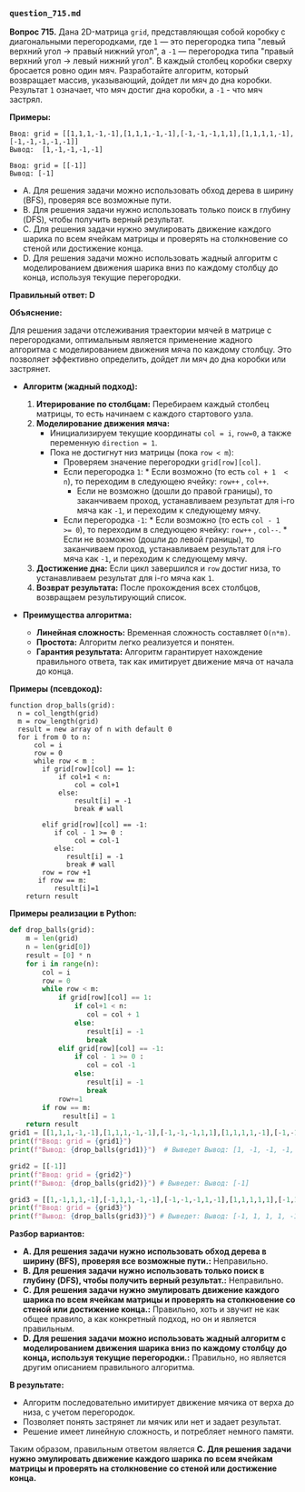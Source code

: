 ### `question_715.md`

**Вопрос 715.** Дана 2D-матрица `grid`, представляющая собой коробку с диагональными перегородками, где `1` — это перегородка типа "левый верхний угол -> правый нижний угол", а `-1` — перегородка типа "правый верхний угол -> левый нижний угол". В каждый столбец коробки сверху бросается ровно один мяч. Разработайте алгоритм, который возвращает массив, указывающий, дойдет ли мяч до дна коробки. Результат `1` означает, что мяч достиг дна коробки,  а `-1` - что мяч застрял.

**Примеры:**

```
Ввод: grid = [[1,1,1,-1,-1],[1,1,1,-1,-1],[-1,-1,-1,1,1],[1,1,1,1,-1],[-1,-1,-1,-1,-1]]
Вывод:  [1,-1,-1,-1,-1]

Ввод: grid = [[-1]]
Вывод: [-1]
```

-   A. Для решения задачи можно использовать обход дерева в ширину (BFS), проверяя все возможные пути.
-   B. Для решения задачи нужно использовать только поиск в глубину (DFS),  чтобы получить верный результат.
-   C.  Для решения задачи нужно эмулировать движение каждого шарика по всем ячейкам  матрицы и проверять на столкновение со стеной или достижение конца.
-   D. Для решения задачи можно использовать  жадный  алгоритм с моделированием движения шарика вниз по  каждому столбцу до конца, используя текущие перегородки.

**Правильный ответ: D**

**Объяснение:**

Для решения задачи отслеживания траектории мячей в матрице с перегородками, оптимальным является применение жадного алгоритма с моделированием движения мяча по каждому столбцу. Это позволяет эффективно определить, дойдет ли мяч до дна коробки или застрянет.

*   **Алгоритм (жадный подход):**
    1.  **Итерирование по столбцам:** Перебираем  каждый столбец  матрицы, то есть  начинаем с каждого стартового узла.
    2. **Моделирование движения мяча:**
         *   Инициализируем текущие координаты  `col = i`,  `row=0`, а также переменную  `direction = 1`.
        *   Пока не достигнут низ  матрицы (пока  `row < m`):
              *   Проверяем значение перегородки `grid[row][col]`.
              *  Если  перегородка `1`:
                *  Если возможно (то есть  `col + 1  < n`), то  переходим в  следующею ячейку:  `row++` , `col++`.
                 *   Если не возможно (дошли до правой границы), то заканчиваем проход, устанавливаем результат для i-го мяча как  `-1`, и переходим к следующему мячу.
               *  Если перегородка `-1`:
                 *   Если возможно (то есть  `col - 1  >= 0`), то  переходим в следующею ячейку: `row++` ,  `col--`.
                *  Если не возможно (дошли до левой границы), то заканчиваем проход, устанавливаем результат для i-го мяча как  `-1`, и переходим к следующему мячу.
    3.  **Достижение дна:** Если цикл завершился и  `row` достиг низа, то  устанавливаем результат для i-го мяча как `1`.
    4.  **Возврат результата:** После прохождения всех столбцов, возвращаем результирующий список.

*  **Преимущества алгоритма:**
     *  **Линейная сложность:**  Временная сложность составляет `O(n*m)`.
   *  **Простота:**  Алгоритм легко реализуется и понятен.
     *   **Гарантия результата:**  Алгоритм гарантирует нахождение правильного ответа, так как  имитирует движение мяча от начала до конца.

**Примеры (псевдокод):**
```
function drop_balls(grid):
  n = col_length(grid)
  m = row_length(grid)
  result = new array of n with default 0
  for i from 0 to n:
      col = i
      row = 0
      while row < m :
        if grid[row][col] == 1:
            if col+1 < n:
                col = col+1
            else:
                result[i] = -1
                break # wall

        elif grid[row][col] == -1:
           if col - 1 >= 0 :
                col = col-1
           else:
              result[i] = -1
              break # wall
        row = row +1
       if row == m:
           result[i]=1
    return result
```
**Примеры реализации в Python:**
```python
def drop_balls(grid):
    m = len(grid)
    n = len(grid[0])
    result = [0] * n
    for i in range(n):
        col = i
        row = 0
        while row < m:
            if grid[row][col] == 1:
                if col+1 < n:
                   col = col + 1
                else:
                   result[i] = -1
                   break
            elif grid[row][col] == -1:
                if col - 1 >= 0 :
                   col = col -1
                else:
                   result[i] = -1
                   break
            row+=1
        if row == m:
             result[i] = 1
    return result
grid1 = [[1,1,1,-1,-1],[1,1,1,-1,-1],[-1,-1,-1,1,1],[1,1,1,1,-1],[-1,-1,-1,-1,-1]]
print(f"Ввод: grid = {grid1}")
print(f"Вывод: {drop_balls(grid1)}")  # Выведет Вывод: [1, -1, -1, -1, -1]

grid2 = [[-1]]
print(f"Ввод: grid = {grid2}")
print(f"Вывод: {drop_balls(grid2)}") # Выведет: Вывод: [-1]

grid3 = [[1,-1,1,1,-1],[-1,1,1,-1,-1],[-1,-1,-1,1,-1],[1,1,1,1,1],[-1,1,1,-1,-1]]
print(f"Ввод: grid = {grid3}")
print(f"Вывод: {drop_balls(grid3)}") # Выведет: Вывод: [-1, 1, 1, 1, -1]
```
**Разбор вариантов:**

*   **A. Для решения задачи нужно использовать обход дерева в ширину (BFS), проверяя все возможные пути.:** Неправильно.
*   **B. Для решения задачи нужно использовать только поиск в глубину (DFS),  чтобы получить верный результат.:** Неправильно.
*   **C. Для решения задачи нужно эмулировать движение каждого шарика по всем ячейкам  матрицы и проверять на столкновение со стеной или достижение конца.:** Правильно, хоть и звучит не как общее правило, а как конкретный подход, но он и является правильным.
* **D. Для решения задачи можно использовать  жадный алгоритм с моделированием движения шарика вниз по  каждому столбцу до конца, используя текущие перегородки.:** Правильно, но является другим описанием правильного алгоритма.

**В результате:**
*  Алгоритм последовательно имитирует движение мячика от верха до низа, с учетом перегородок.
*  Позволяет понять застрянет ли мячик или нет и  задает результат.
*  Решение имеет линейную сложность, и  потребляет немного памяти.

Таким образом, правильным ответом является **C. Для решения задачи нужно эмулировать движение каждого шарика по всем ячейкам  матрицы и проверять на столкновение со стеной или достижение конца.**
